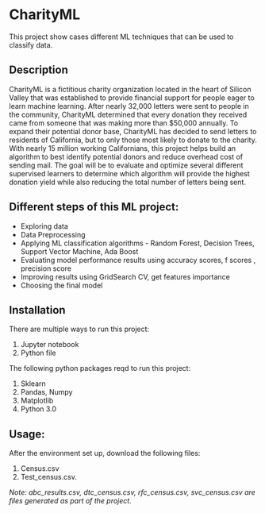 # CharityML
This project show cases different ML techniques that can be used to classify data. 

## Description ##

CharityML is a fictitious charity organization located in the heart of Silicon Valley that was established to provide financial support 
for people eager to learn machine learning. After nearly 32,000 letters were sent to people in the community, CharityML determined that 
every donation they received came from someone that was making more than $50,000 annually. To expand their potential donor base,
CharityML has decided to send letters to residents of California, but to only those most likely to donate to the charity. 
With nearly 15 million working Californians, this project helps build an algorithm to best identify potential donors and reduce 
overhead cost of sending mail. The goal will be to evaluate and optimize several different supervised learners to determine which 
algorithm will provide the highest donation yield while also reducing the total number of letters being sent.

## Different steps of this ML project: ##
* Exploring data
* Data Preprocessing
* Applying ML classification algorithms - Random Forest, Decision Trees, Support Vector Machine, Ada Boost
* Evaluating model performance results using accuracy scores, f scores , precision score
* Improving results using GridSearch CV, get features importance
* Choosing the final model 

## Installation ##
There are multiple ways to run this project:
1. Jupyter notebook
2. Python file

The following python packages reqd to run this project:
1. Sklearn
2. Pandas, Numpy
3. Matplotlib
4. Python 3.0

## Usage: ##

After the environment set up, download the following files:
1. Census.csv
2. Test_census.csv.

*Note: abc_results.csv, dtc_census.csv, rfc_census.csv, svc_census.csv are files generated as part of the project.*

